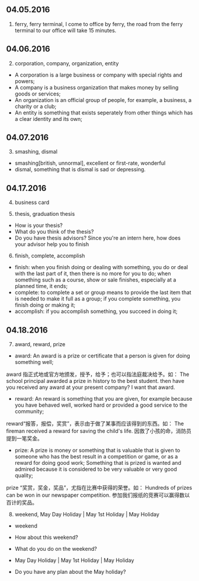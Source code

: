 
## 04.05.2016

1. ferry, ferry terminal, I come to office by ferry, the road from the ferry terminal to our office will take 15 minutes.

## 04.06.2016

2. corporation, company, organization, entity

- A corporation is a large business or company with special rights and powers;
- A company is a business organization that makes money by selling goods or services;
- An organization is an official group of people, for example, a business, a charity or a club;
- An entity is something that exists seperately from other things which has a clear identity and its own;

## 04.07.2016

3. smashing, dismal

- smashing[british, unnormal], excellent or first-rate, wonderful
- dismal, something that is dismal is sad or depressing.

## 04.17.2016


4. business card

5. thesis, graduation thesis

- How is your thesis?
- What do you think of the thesis?
- Do you have thesis advisors? Since you're an intern here, how does your advisor help you to finish 

6. finish, complete, accomplish

- finish: when you finish doing or dealing with something, you do or deal with the last part of it, then there is no more for you to do; when something such as a course, show or sale finishes, especially at a planned time, it ends;
- complete: to complete a set or group means to provide the last item that is needed to make it full as a group; if you complete something, you finish doing or making it;
- accomplish: if you accomplish something, you succeed in doing it;

## 04.18.2016

7. award, reward, prize

- award: An award is a prize or certificate that a person is given for doing something well;

>>
award 指正式地或官方地颁发，授予，给予；也可以指法庭裁决给予。如： 
The school principal awarded a prize in history to the best student. 
then have you received any award at your present company?
I want that award.

- reward: An reward is something that you are given, for example because you have behaved well, worked hard or provided a good service to the community; 

>>
reward“报答，报偿，奖赏”，表示由于做了某事而应该得到的东西。如： 
The fireman received a reward for saving the child's life. 
因救了小孩的命，消防员提到一笔奖金。 

- prize: A prize is money or something that is valuable that is given to someone who has the best result in a competition or game, or as a reward for doing good work; Something that is prized is wanted and admired because it is considered to be very valuable or very good quality;

>>
prize “奖赏，奖金，奖品”，尤指在比赛中获得的荣誉。如： 
Hundreds of prizes can be won in our newspaper competition. 
参加我们报纸的竞赛可以赢得数以百计的奖品。 

8. weekend, May Day Holiday | May 1st Holiday | May Holiday

- weekend

>>
- How about this weekend?
- What do you do on the weekend?

- May Day Holiday | May 1st Holiday | May Holiday

>> 
- Do you have any plan about the May holiday?





